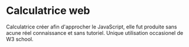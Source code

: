 # Calculatrice web
Calculatrice créer afin d'approcher le JavaScript, elle fut produite sans acune réel connaissance et sans tutoriel.
Unique utilisation occasionel de W3 school.
